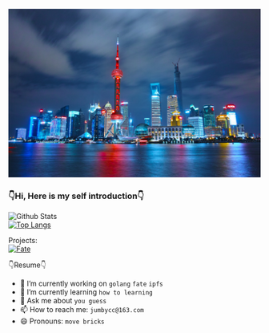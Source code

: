 [![img](https://raw.githubusercontent.com/godcong/godcong/master/night-skyline-with-bright-lights-in-shanghai-china.jpg)](https://github.com/godcong)

### 👇Hi, Here is my self introduction👇 ###
![Github Stats](https://github-readme-stats.vercel.app/api?username=godcong&show_icons=true)  
[![Top Langs](https://github-readme-stats.vercel.app/api/top-langs/?username=godcong)](https://github.com/godcong)

Projects:  
[![Fate](https://github-readme-stats.vercel.app/api/pin/?username=godcong&repo=fate&show_owner=true)](https://github.com/babyname/fate)

👇Resume👇  
- 🔭 I’m currently working on `golang` `fate` `ipfs`
- 🌱 I’m currently learning `how to learning`
- 💬 Ask me about `you guess`
- 📫 How to reach me: `jumbycc@163.com`
- 😄 Pronouns: `move bricks`
<!-- - 👯 I’m looking to collaborate on ... -->
<!-- - 🤔 I’m looking for help with ... -->
<!-- - ⚡ Fun fact: ... -->


